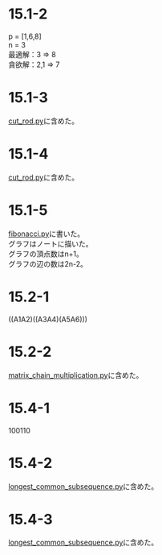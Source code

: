 # 15.1-2
p = [1,6,8]  
n = 3  
最適解：3   => 8  
貪欲解：2,1 => 7

# 15.1-3
[cut_rod.py](./src/cut_rod.py)に含めた。

# 15.1-4
[cut_rod.py](./src/cut_rod.py)に含めた。

# 15.1-5
[fibonacci.py](./src/fibonacci.py)に書いた。  
グラフはノートに描いた。  
グラフの頂点数はn+1。  
グラフの辺の数は2n-2。

# 15.2-1
((A1A2)((A3A4)(A5A6)))

# 15.2-2
[matrix_chain_multiplication.py](./src/matrix_chain_multiplication.py)に含めた。  

# 15.4-1
100110

# 15.4-2
[longest_common_subsequence.py](./src/longest_common_subsequence.py)に含めた。  

# 15.4-3
[longest_common_subsequence.py](./src/longest_common_subsequence.py)に含めた。  
